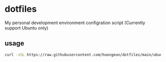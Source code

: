 # dotfiles

My personal development environment configration script
(Currently support Ubuntu only)

## usage

```sh
curl -sSL https://raw.githubusercontent.com/hoongeun/dotfiles/main/ubuntu.sh | sh
```

